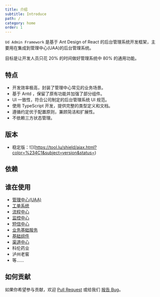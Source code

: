 ```yaml
---
title: 介绍
subtitle: Introduce
path: /
category: home
order: 1
---
```


`Ud Admin Framework` 是基于 Ant Design of React 的后台管理系统开发框架，主要用在集成到管理中心(UAA)的后台管理系统。

目标是让开发人员只花 20% 的时间做好管理系统中 80% 的通用功能。

## 特点

- 开发效率极高，封装了管理中心常见的业务场景。
- 基于 Antd ，保留了原有功能并加强了部分组件。
- UI 一致性，符合公司制定的后台管理系统 UI 规范。
- 使用 TypeScript 开发，提供完整的类型定义和文档。
- 遵循约定优于配置原则，兼顾简洁和扩展性。
- 不依赖三方状态管理。

## 版本

- 稳定版：![](https://tool.lu/shield/ajax.html?color=%234C1&subject=version&status=<!-- ud-version() -->)

## 依赖

<!-- ud-dependencies() -->

## 谁在使用

- [管理中心(UAA)](http://git.tuna.1919.cn/web_static_react/dev/manage-center)
- [工单系统](http://git.tuna.1919.cn/web_static_react/dev/work-order)
- [流程中心](http://git.tuna.1919.cn/web_static_react/dev/flow-center)
- [监控中心](http://git.tuna.1919.cn/1919/monitor/monitor-web)
- [短信中心](http://git.tuna.1919.cn/cp/sms/cmp-fronted)
- [业务基础服务](http://git.tuna.1919.cn/biz-infra/biz-infra-fronted)
- [基础组件](http://git.tuna.1919.cn/cp/ugs-frontend)
- [渠道中心](http://git.tuna.1919.cn/cp/product-center/upc-ext-channel-fronted)
- 科伦药业
- 泸州老窖
- 等……

## 如何贡献

如果你希望参与贡献，欢迎 [Pull Request](http://git.tuna.1919.cn/front-end/ud-admin-framework/merge_requests) 或给我们 [报告 Bug](http://git.tuna.1919.cn/front-end/ud-admin-framework/issues)。
